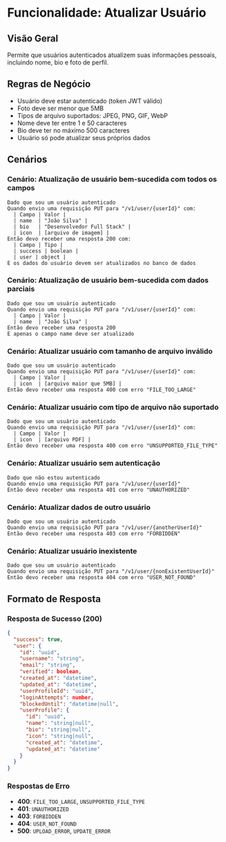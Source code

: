 # Funcionalidade: Atualizar Usuário

## Visão Geral
Permite que usuários autenticados atualizem suas informações pessoais, incluindo nome, bio e foto de perfil.

## Regras de Negócio
- Usuário deve estar autenticado (token JWT válido)
- Foto deve ser menor que 5MB
- Tipos de arquivo suportados: JPEG, PNG, GIF, WebP
- Nome deve ter entre 1 e 50 caracteres
- Bio deve ter no máximo 500 caracteres
- Usuário só pode atualizar seus próprios dados

## Cenários

### Cenário: Atualização de usuário bem-sucedida com todos os campos
```gherkin
Dado que sou um usuário autenticado
Quando envio uma requisição PUT para "/v1/user/{userId}" com:
  | Campo | Valor |
  | name  | "João Silva" |
  | bio   | "Desenvolvedor Full Stack" |
  | icon  | [arquivo de imagem] |
Então devo receber uma resposta 200 com:
  | Campo | Tipo |
  | success | boolean |
  | user | object |
E os dados do usuário devem ser atualizados no banco de dados
```

### Cenário: Atualização de usuário bem-sucedida com dados parciais
```gherkin
Dado que sou um usuário autenticado
Quando envio uma requisição PUT para "/v1/user/{userId}" com:
  | Campo | Valor |
  | name  | "João Silva" |
Então devo receber uma resposta 200
E apenas o campo name deve ser atualizado
```

### Cenário: Atualizar usuário com tamanho de arquivo inválido
```gherkin
Dado que sou um usuário autenticado
Quando envio uma requisição PUT para "/v1/user/{userId}" com:
  | Campo | Valor |
  | icon  | [arquivo maior que 5MB] |
Então devo receber uma resposta 400 com erro "FILE_TOO_LARGE"
```

### Cenário: Atualizar usuário com tipo de arquivo não suportado
```gherkin
Dado que sou um usuário autenticado
Quando envio uma requisição PUT para "/v1/user/{userId}" com:
  | Campo | Valor |
  | icon  | [arquivo PDF] |
Então devo receber uma resposta 400 com erro "UNSUPPORTED_FILE_TYPE"
```

### Cenário: Atualizar usuário sem autenticação
```gherkin
Dado que não estou autenticado
Quando envio uma requisição PUT para "/v1/user/{userId}"
Então devo receber uma resposta 401 com erro "UNAUTHORIZED"
```

### Cenário: Atualizar dados de outro usuário
```gherkin
Dado que sou um usuário autenticado
Quando envio uma requisição PUT para "/v1/user/{anotherUserId}"
Então devo receber uma resposta 403 com erro "FORBIDDEN"
```

### Cenário: Atualizar usuário inexistente
```gherkin
Dado que sou um usuário autenticado
Quando envio uma requisição PUT para "/v1/user/{nonExistentUserId}"
Então devo receber uma resposta 404 com erro "USER_NOT_FOUND"
```

## Formato de Resposta

### Resposta de Sucesso (200)
```json
{
  "success": true,
  "user": {
    "id": "uuid",
    "username": "string",
    "email": "string",
    "verified": boolean,
    "created_at": "datetime",
    "updated_at": "datetime",
    "userProfileId": "uuid",
    "loginAttempts": number,
    "blockedUntil": "datetime|null",
    "userProfile": {
      "id": "uuid",
      "name": "string|null",
      "bio": "string|null",
      "icon": "string|null",
      "created_at": "datetime",
      "updated_at": "datetime"
    }
  }
}
```

### Respostas de Erro
- **400**: `FILE_TOO_LARGE`, `UNSUPPORTED_FILE_TYPE`
- **401**: `UNAUTHORIZED`
- **403**: `FORBIDDEN`
- **404**: `USER_NOT_FOUND`
- **500**: `UPLOAD_ERROR`, `UPDATE_ERROR`
